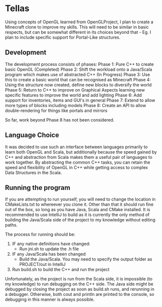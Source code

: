 # Tellas
Using concepts of OpenGL learned from OpenGLProject, I plan to create a Minecraft clone to improve my skills. This will need to be similar in basic respects, but can be somewhat different in its choices beyond that - Eg. I plan to include specific support for Portal-Like structures.

## Development
The development process consists of phases:
Phase 1: Pure C++ to create basic OpenGL (Completed)
Phase 2: Shift the workload onto a Java/Scala program which makes use of abstracted C++ (In Progress)
Phase 3: Use this to create a basic world that can be recognised as Minecraft
Phase 4: Using the structure now created, define new blocks to diversify the world
Phase 5: Return to C++ to improve on Graphical Aspects learning new specific features to improve the world and add lighting
Phase 6: Add support for inventories, items and GUI's in general
Phase 7: Extend to allow more types of blocks including models
Phase 8: Create an API to allow double-rendering for things like portals and mirrors

So far, work beyond Phase 8 has not been considered.

## Language Choice
It was decided to use such an interface between languages primarily to learn both OpenGL and Scala, but additionally because the speed gained by C++ and abstraction from Scala makes them a useful pair of languages to work together. By abstracting the common C++ tasks, you can retain the speed and flexibility of OpenGL in C++ while getting access to complex Data Structures in the Scala.

## Running the program
If you are attempting to run yourself, you will need to change the location in CMakeLists.txt to whereever you clone it. Other than that it should run fine out of the box, so long as you have Java, Scala and CMake installed. It is recommended to use IntelliJ to build as it is currently the only method of building the Java/Scala side of the project to my knowledge without editing paths.

The process for running should be:
1) IF any native definitions have changed:
   - Run jni.sh to update the .h file
2) IF any Java/Scala has been changed
   - Build the Java/Scala. You may need to specify the output folder as PROJECT/out in IntelliJ
3) Run build.sh to build the C++ and run the project

Unfortunately, as the project is run from the Scala side, it is impossible (to my knowledge) to run debugging on the C++ side. The Java side might be debugged by closing the project as soon as build.sh runs, and rerunning in a debugger. Otherwise, both cout and println are printed to the console, so debugging in this manner is always possible.
